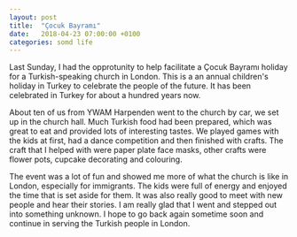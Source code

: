 ```yaml
---
layout: post
title:  "Çocuk Bayramı"
date:   2018-04-23 07:00:00 +0100
categories: somd life
---
```


Last Sunday, I had the opprotunity to help facilitate a Çocuk Bayramı holiday for a Turkish-speaking church in London. This is a an annual children's holiday in Turkey to celebrate the people of the future. It has been celebrated in Turkey for about a hundred years now.

About ten of us from YWAM Harpenden went to the church by car, we set up in the church hall. Much Turkish food had been prepared, which was great to eat and provided lots of interesting tastes. We played games with the kids at first, had a dance competition and then finished with crafts. The craft that I helped with were paper plate face masks, other crafts were flower pots, cupcake decorating and colouring.

The event was a lot of fun and showed me more of what the church is like in London, especially for immigrants. The kids were full of energy and enjoyed the time that is set aside for them. It was also really good to meet with new people and hear their stories. I am really glad that I went and stepped out into something unknown. I hope to go back again sometime soon and continue in serving the Turkish people in London.
